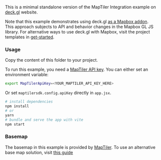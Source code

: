 This is a minimal standalone version of the MapTiler Integration example
on [deck.gl](http://deck.gl) website.

Note that this example demonstrates using deck.gl [as a Mapbox addon](https://medium.com/vis-gl/deckgl-and-mapbox-better-together-47b29d6d4fb1). This approach subjects to API and behavior changes in the Mapbox GL JS library. For alternative ways to use deck.gl with Mapbox, visit the project templates in [get-started](/examples/get-started).


### Usage

Copy the content of this folder to your project. 

To run this example, you need a [MapTiler API key](https://cloud.maptiler.com/account/keys/). You can either set an environment variable:

```bash
export MapTilerApiKey=<YOUR_MAPTILER_API_KEY_HERE>
```

Or set `maptilersdk.config.apiKey` directly in `app.jsx`.


```bash
# install dependencies
npm install
# or
yarn
# bundle and serve the app with vite
npm start
```

### Basemap

The basemap in this example is provided by [MapTiler](https://www.maptiler.com/maps/). To use an alternative base map solution, visit [this guide](https://deck.gl/docs/get-started/using-with-map#using-other-basemap-services)
